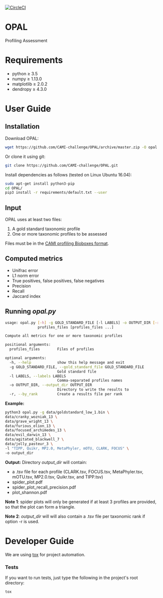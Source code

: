 [![CircleCI](https://circleci.com/gh/CAMI-challenge/OPAL.svg?style=svg)](https://circleci.com/gh/CAMI-challenge/OPAL)

# OPAL
Profiling Assessment

# Requirements

* python &ge; 3.5
* numpy &ge; 1.13.0
* matplotlib &ge; 2.0.2
* dendropy &ge; 4.3.0

# User Guide

## Installation

Download OPAL:
~~~BASH
wget https://github.com/CAMI-challenge/OPAL/archive/master.zip -O opal.zip
~~~
Or clone it using git:
~~~BASH
git clone https://github.com/CAMI-challenge/OPAL.git
~~~

Install dependencies as follows (tested on Linux Ubuntu 16.04):

~~~BASH
sudo apt-get install python3-pip
cd OPAL/
pip3 install -r requirements/default.txt --user
~~~

## Input
OPAL uses at least two files:
1. A gold standard taxonomic profile
2. One or more taxonomic profiles to be assessed

Files must be in the [CAMI profiling Bioboxes format](https://github.com/bioboxes/rfc/tree/master/data-format).

## Computed metrics

* Unifrac error
* L1 norm error
* True positives, false positives, false negatives
* Precision
* Recall
* Jaccard index

## Running _opal.py_
~~~BASH
usage: opal.py [-h] -g GOLD_STANDARD_FILE [-l LABELS] -o OUTPUT_DIR [-r]
               profiles_files [profiles_files ...]

Compute all metrics for one or more taxonomic profiles

positional arguments:
  profiles_files        Files of profiles

optional arguments:
  -h, --help            show this help message and exit
  -g GOLD_STANDARD_FILE, --gold_standard_file GOLD_STANDARD_FILE
                        Gold standard file
  -l LABELS, --labels LABELS
                        Comma-separated profiles names
  -o OUTPUT_DIR, --output_dir OUTPUT_DIR
                        Directory to write the results to
  -r, --by_rank         Create a results file per rank
~~~
**Example:**
~~~BASH
python3 opal.py -g data/goldstandard_low_1.bin \
data/cranky_wozniak_13 \
data/grave_wright_13 \
data/furious_elion_13 \
data/focused_archimedes_13 \
data/evil_darwin_13 \
data/agitated_blackwell_7 \
data/jolly_pasteur_3 \
-l "TIPP, Quikr, MP2.0, MetaPhyler, mOTU, CLARK, FOCUS" \
-o output_dir
~~~
**Output:**
Directory _output_dir_ will contain:
* a .tsv file for each profile (CLARK.tsv, FOCUS.tsv, MetaPhyler.tsv, mOTU.tsv, MP2.0.tsv, Quikr.tsv, and TIPP.tsv)
* spider_plot.pdf
* spider_plot_recall_precision.pdf
* plot_shannon.pdf

__Note 1__: spider plots will only be generated if at least 3 profiles are provided, so that the plot can form a triangle.

__Note 2__: _output_dir_ will will also contain a .tsv file per taxonomic rank if option -r is used.

# Developer Guide

We are using [tox]((https://tox.readthedocs.io/en/latest/)) for project automation.

### Tests

If you want to run tests, just type the following in the project's root directory:

~~~BASH
tox
~~~
